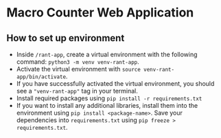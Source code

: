 # Macro Counter Web Application

## How to set up environment
* Inside `/rant-app`, create a virtual environment with the following command: `python3 -m venv venv-rant-app`.
* Activate the virtual environment with `source venv-rant-app/bin/activate`.
* If you have successfully activated the virtual environment, you should see a `"venv-rant-app"` tag in your terminal. 
* Install required packages using `pip install -r requirements.txt`
* If you want to install any additional libraries, install them into the environment using `pip install <package-name>`. Save your dependencies into `requirements.txt` using `pip freeze > requirements.txt`. 
